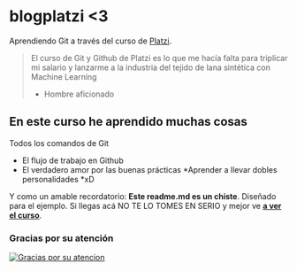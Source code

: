 # blogplatzi <3
Aprendiendo Git a través del curso de [Platzi](https://platzi.com/ "Platzi").

> El curso de Git y Github de Platzi es lo que me hacía falta para triplicar mi salario y lanzarme a la industria del tejido de lana sintética con Machine Learning
> - Hombre aficionado

## En este curso he aprendido muchas cosas
 Todos los comandos de Git
* El flujo de trabajo en Github
* El verdadero amor por las buenas prácticas
*Aprender a llevar dobles personalidades  *xD

Y como un amable recordatorio: **Este readme.md es un chiste**.  Diseñado para el ejemplo. Si llegas acá NO TE LO TOMES EN SERIO y mejor ve [**a ver el curso**](https://platzi.com/cursos/git-github/ "a ver el curso").
### Gracias por su atención
[![Gracias por su atencion ](https://acegif.com/wp-content/gif/grc2vs-23.gif "Gracias por su atencion ")](https://acegif.com/wp-content/gif/grc2vs-23.gif "Gracias por su atencion ")